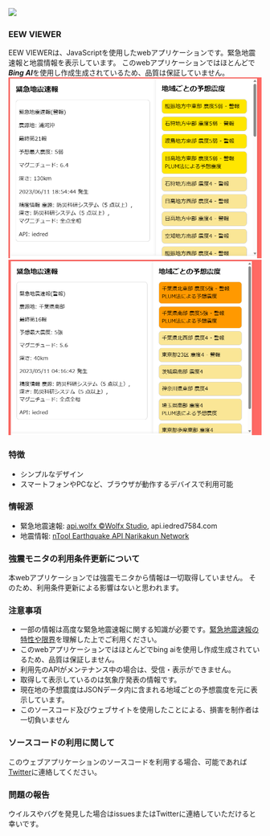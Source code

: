 ![](https://img.shields.io/github/downloads/eewviewerguy/eew-viewer/total)
### EEW VIEWER
EEW VIEWERは、JavaScriptを使用したwebアプリケーションです。緊急地震速報と地震情報を表示しています。
   このwebアプリケーションではほとんどで***Bing AI***を使用し作成生成されているため、品質は保証していません。
![](root/images/1.png "例1")
![](root/images/2.png "例2")
### 特徴
- シンプルなデザイン
- スマートフォンやPCなど、ブラウザが動作するデバイスで利用可能
### 情報源
- 緊急地震速報: [api.wolfx ©Wolfx Studio](https://api.wolfx.jp), api.iedred7584.com
- 地震情報: [nTool Earthquake API Narikakun Network](https://nTool.online)
### 強震モニタの利用条件更新について
本webアプリケーションでは強震モニタから情報は一切取得していません。 
そのため、利用条件更新による影響はないと思われます。
### 注意事項
- 一部の情報は高度な緊急地震速報に関する知識が必要です。[緊急地震速報の特性や限界](緊急地震速報の特性や限界)を理解した上でご利用ください。
- このwebアプリケーションではほとんどでbing aiを使用し作成生成されているため、品質は保証しません。
- 利用先のAPIがメンテナンス中の場合は、受信・表示ができません。
- 取得して表示しているのは気象庁発表の情報です。
- 現在地の予想震度はJSONデータ内に含まれる地域ごとの予想震度を元に表示しています。
- このソースコード及びウェブサイトを使用したことによる、損害を制作者は一切負いません
### ソースコードの利用に関して
このウェブアプリケーションのソースコードを利用する場合、可能であれば[Twitter](https://twitter.com/rblxandmc)に連絡してください。

### 問題の報告
ウイルスやバグを発見した場合はissuesまたはTwitterに連絡していただけると幸いです。
